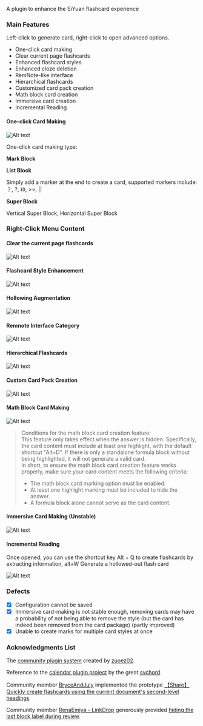 A plugin to enhance the SiYuan flashcard experience

### Main Features

Left-click to generate card, right-click to open advanced options.

* One-click card making
* Clear current page flashcards
* Enhanced flashcard styles
* Enhanced cloze deletion
* RemNote-like interface
* Hierarchical flashcards
* Customized card pack creation
* Math block card creation
* Immersive card creation
* Incremental Reading

#### One-click Card Making

![Alt text](img/%E4%B8%80%E9%94%AE%E5%88%B6%E5%8D%A1.gif)

One-click card making type:

**Mark Block**

**List Block**

Simply add a marker at the end to create a card, supported markers include: ？, ?, 》》, >>, ||

**Super Block**

Vertical Super Block, Horizontal Super Block

### Right-Click Menu Content

#### Clear the current page flashcards

![Alt text](img/%E4%B8%80%E9%94%AE%E6%B8%85%E9%99%A4.gif)

#### Flashcard Style Enhancement

![Alt text](img/%E9%97%AA%E5%8D%A1%E6%A0%B7%E5%BC%8F%E5%A2%9E%E5%BC%BA.gif)

#### Hollowing Augmentation

![Alt text](img/%E6%8C%96%E7%A9%BA%E5%A2%9E%E5%BC%BA.gif)

#### Remnote Interface Category

![Alt text](img/%E7%B1%BBremnote%E7%95%8C%E9%9D%A2.gif)

#### Hierarchical Flashcards

![Alt text](img/%E5%B1%82%E7%BA%A7%E9%97%AA%E5%8D%A1.gif)

#### Custom Card Pack Creation

![Alt text](img/%E8%87%AA%E5%AE%9A%E4%B9%89%E5%8D%A1%E5%8C%85%E5%88%B6%E5%8D%A1.gif)

#### Math Block Card Making

![Alt text](img/%E6%95%B0%E5%AD%A6%E5%9D%97%E5%88%B6%E5%8D%A1.gif)

> Conditions for the math block card creation feature:  
> This feature only takes effect when the answer is hidden. Specifically, the card content must include at least one highlight, with the default shortcut "Alt+D". If there is only a standalone formula block without being highlighted, it will not generate a valid card.  
> In short, to ensure the math block card creation feature works properly, make sure your card content meets the following criteria:  
>* The math block card marking option must be enabled.  
>* At least one highlight marking must be included to hide the answer.  
>* A formula block alone cannot serve as the card content.  

#### Immersive Card Making (Unstable)

![Alt text](img/%E6%B2%89%E6%B5%B8%E5%BC%8F%E5%88%B6%E5%8D%A1.gif)

#### Incremental Reading

Once opened, you can use the shortcut key Alt + Q to create flashcards by extracting information, alt+W Generate a hollowed-out flash card

![Alt text](img/%E6%B8%90%E8%BF%9B%E5%BC%8F%E9%98%85%E8%AF%BB.gif)



### Defects

* [X] Configuration cannot be saved
* [X] Immersive card-making is not stable enough, removing cards may have a probability of not being able to remove the style (but the card has indeed been removed from the card package) (partly improved)
* [X] Unable to create marks for multiple card styles at once

### Acknowledgments List

The [community plugin system](https://github.com/zuoez02/siyuan-plugin-system) created by [zuoez02](https://github.com/zuoez02).

Reference to the [calendar plugin project](https://github.com/svchord/siyuan-arco-calendar) by the great [svchord](https://github.com/svchord).

Community member [BryceAndJuly](https://ld246.com/member/BryceAndJuly) implemented the prototype [【Share】Quickly create flashcards using the current document&apos;s second-level headings](https://ld246.com/article/1674135504898)

Community member [RenaEmiya - LinkDrop](https://ld246.com/member/RenaEmiya) generously provided [hiding the last block label during review](https://ld246.com/article/1680862515960/comment/1680866557430#comments).
